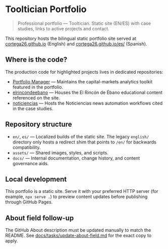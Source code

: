 # Tooltician Portfolio

> Professional portfolio — Tooltician. Static site (EN/ES) with case studies, links to active projects and contact.

This repository hosts the bilingual static portfolio site served at [cortega26.github.io](https://cortega26.github.io/) (English) and [cortega26.github.io/es/](https://cortega26.github.io/es/) (Spanish).

## Where is the code?

The production code for highlighted projects lives in dedicated repositories:

- [Portfolio Manager](https://github.com/cortega26/Portfolio-Manager) — Maintains the capital-markets analytics toolkit featured in the portfolio.
- [elrincondeebano](https://github.com/cortega26/elrincondeebano) — Houses the El Rincón de Ébano educational content referenced on the site.
- [noticiencias](https://github.com/cortega26/noticiencias) — Hosts the Noticiencias news automation workflows cited in the case studies.

## Repository structure

- `en/`, `es/` — Localized builds of the static site. The legacy `english/`
  directory only hosts a redirect shim that points to `/en/` for backwards
  compatibility.
- `assets/` — Shared images, styles, and scripts.
- `docs/` — Internal documentation, change history, and content governance aids.

## Local development

This portfolio is a static site. Serve it with your preferred HTTP server (for example, `npx serve .`) to preview content updates before publishing through GitHub Pages.

## About field follow-up

The GitHub About description must be updated manually to match the README. See [docs/tasks/update-about-field.md](docs/tasks/update-about-field.md) for the exact copy to apply.
